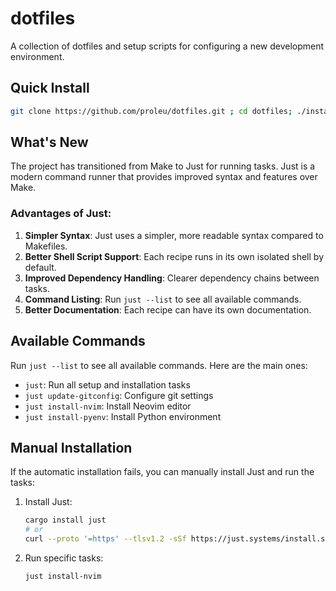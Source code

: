 # dotfiles

A collection of dotfiles and setup scripts for configuring a new development environment.

## Quick Install

```bash
git clone https://github.com/proleu/dotfiles.git ; cd dotfiles; ./install.sh
```

## What's New

The project has transitioned from Make to Just for running tasks. Just is a modern command runner that provides improved syntax and features over Make.

### Advantages of Just:

1. **Simpler Syntax**: Just uses a simpler, more readable syntax compared to Makefiles.
2. **Better Shell Script Support**: Each recipe runs in its own isolated shell by default.
3. **Improved Dependency Handling**: Clearer dependency chains between tasks.
4. **Command Listing**: Run `just --list` to see all available commands.
5. **Better Documentation**: Each recipe can have its own documentation.

## Available Commands

Run `just --list` to see all available commands. Here are the main ones:

- `just`: Run all setup and installation tasks
- `just update-gitconfig`: Configure git settings
- `just install-nvim`: Install Neovim editor
- `just install-pyenv`: Install Python environment

## Manual Installation

If the automatic installation fails, you can manually install Just and run the tasks:

1. Install Just:
   ```bash
   cargo install just
   # or
   curl --proto '=https' --tlsv1.2 -sSf https://just.systems/install.sh | bash -s -- --to /usr/local/bin/
   ```

2. Run specific tasks:
   ```bash
   just install-nvim
   ```